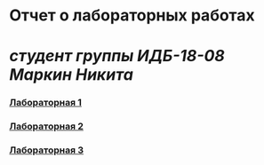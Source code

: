  # Отчет о лабораторных работах
 # ___студент группы ИДБ-18-08 Маркин Никита___
 ### [Лабораторная 1](https://github.com/MarkinNikita/MarkinNikita/blob/main/laba1)
 ### [Лабораторная 2](https://github.com/MarkinNikita/MarkinNikita/blob/main/laba2)
 ### [Лабораторная 3](https://github.com/MarkinNikita/MarkinNikita/blob/main/laba3)
